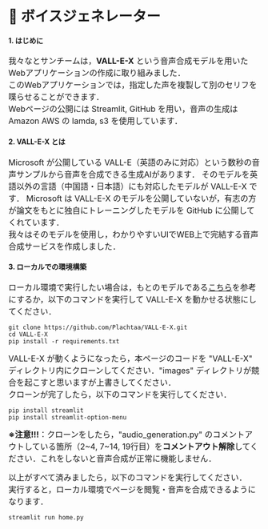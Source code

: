 <h1>🔰 ボイスジェネレーター</h1>

<h4>1. はじめに</h4>
	<p><font size="3">
		我々なとサンチームは，<b>VALL-E-X</b> という音声合成モデルを用いたWebアプリケーションの作成に取り組みました．
		<br>
		このWebアプリケーションでは，指定した声を複製して別のセリフを喋らせることができます．
		<br>
		Webページの公開には Streamlit, GitHub を用い，音声の生成はAmazon AWS の lamda, s3 を使用しています．
	</font></p>

<h4>2. VALL-E-X とは</h4>
	<p><font size="3">
		Microsoft が公開している VALL-E（英語のみに対応）という数秒の音声サンプルから音声を合成できる生成AIがあります．
		そのモデルを英語以外の言語（中国語・日本語）にも対応したモデルが VALL-E-X です．
		Microsoft は VALL-E-X のモデルを公開していないが，有志の方が論文をもとに独自にトレーニングしたモデルを GitHub に公開してくれています．
		<br>
		我々はそのモデルを使用し，わかりやすいUIでWEB上で完結する音声合成サービスを作成しました．
	</font></p>

<h4>3. ローカルでの環境構築</h4>
	<p><font size="3">
		ローカル環境で実行したい場合は，もとのモデルである<a href="https://github.com/Plachtaa/VALL-E-X">こちら</a>を参考にするか，以下のコマンドを実行して VALL-E-X を動かせる状態にしてください．
	</font></p>

```commandline
git clone https://github.com/Plachtaa/VALL-E-X.git
cd VALL-E-X
pip install -r requirements.txt
```

<p><font size="3">
	VALL-E-X が動くようになったら，本ページのコードを "VALL-E-X" ディレクトリ内にクローンしてください．"images" ディレクトリが競合を起こすと思いますが上書きしてください．
	<br>
	クローンが完了したら，以下のコマンドを実行してください．
</font></p>

```commandline
pip install streamlit
pip install streamlit-option-menu
```

<p><font size="3">
	<b>※注意!!!</b>：クローンをしたら，"audio_generation.py" のコメントアウトしている箇所（2~4, 7~14, 19行目）を<b>コメントアウト解除</b>してください．これをしないと音声合成が正常に機能しません．
</font></p>

<p><font size="3">
	以上がすべて済みましたら，以下のコマンドを実行してください．
	<br>
	実行すると，ローカル環境でページを閲覧・音声を合成できるようになります．
</font></p>

```commandline
streamlit run home.py
```
	

